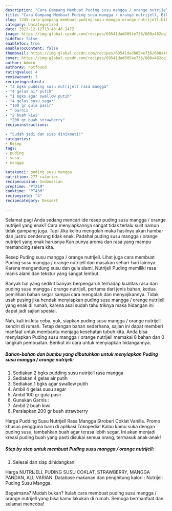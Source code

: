 ```yaml
---
description: "Cara Gampang Membuat Puding susu mangga / orange nutrijell, Bikin Ngiler"
title: "Cara Gampang Membuat Puding susu mangga / orange nutrijell, Bikin Ngiler"
slug: 1245-cara-gampang-membuat-puding-susu-mangga-orange-nutrijell-bikin-ngiler
category: Uncategorized
date: 2022-12-12T13:48:46.247Z
image: https://img-global.cpcdn.com/recipes/69541dad8054e736/680x482cq70/puding-susu-mangga-orange-nutrijell-foto-resep-utama.jpg
hideToc: false
enableToc: true
enableTocContent: false
thumbnail: https://img-global.cpcdn.com/recipes/69541dad8054e736/680x482cq70/puding-susu-mangga-orange-nutrijell-foto-resep-utama.jpg
cover: https://img-global.cpcdn.com/recipes/69541dad8054e736/680x482cq70/puding-susu-mangga-orange-nutrijell-foto-resep-utama.jpg
author: Admin
authorAv: notfound
ratingvalue: 4
reviewcount: 3
recipeingredient:
- "2 bgks pudding susu nutrijell rasa mangga"
- "4 gelas air putih"
- "1 bgks agar swallow putih"
- "4 gelas susu segar"
- "100 gr gula pasir"
- " Garnis "
- "2 buah kiwi"
- "200 gr buah strawberry"
recipeinstructions:

- "Sudah jadi dan siap dinikmati!"
categories:
- Resep
tags:
- puding
- susu
- mangga

katakunci: puding susu mangga 
nutrition: 277 calories
recipecuisine: Indonesian
preptime: "PT21M"
cooktime: "PT43M"
recipeyield: "4"
recipecategory: Dessert

---
```



Selamat pagi Anda sedang mencari ide resep puding susu mangga / orange nutrijell yang enak? Cara menyiapkannya sangat tidak terlalu sulit namun tidak gampang juga. Tapi Jika keliru mengolah maka hasilnya akan hambar dan justru cenderung tidak enak. Padahal puding susu mangga / orange nutrijell yang enak harusnya Kan punya aroma dan rasa yang mampu memancing selera kita.


Resep Puding susu mangga / orange nutrijell. Lihat juga cara membuat Puding susu mangga / orange nutrijell dan masakan sehari-hari lainnya. Karena mengandung susu dan gula alami, Nutrijell Puding memiliki rasa manis alami dan tekstur yang sangat lembut.

Banyak hal yang sedikit banyak berpengaruh terhadap kualitas rasa dari puding susu mangga / orange nutrijell, pertama dari jenis bahan, kedua pemilihan bahan segar sampai cara mengolah dan menyajikannya. Tidak usah pusing jika hendak menyiapkan puding susu mangga / orange nutrijell yang enak di rumah, karena asal sudah tahu triknya maka hidangan ini dapat jadi sajian spesial.


Nah, kali ini kita coba, yuk, siapkan puding susu mangga / orange nutrijell sendiri di rumah. Tetap dengan bahan sederhana, sajian ini dapat memberi manfaat untuk membantu menjaga kesehatan tubuh kita. Anda bisa menyiapkan Puding susu mangga / orange nutrijell memakai 8 bahan dan 0 langkah pembuatan. Berikut ini cara untuk menyiapkan hidangannya.

<!--inarticleads1-->

##### Bahan-bahan dan bumbu yang dibutuhkan untuk menyiapkan Puding susu mangga / orange nutrijell:

1. Sediakan 2 bgks pudding susu nutrijell rasa mangga
1. Sediakan 4 gelas air putih
1. Sediakan 1 bgks agar swallow putih
1. Ambil 4 gelas susu segar
1. Ambil 100 gr gula pasir
1. Gunakan  Garnis :
1. Ambil 2 buah kiwi
1. Persiapkan 200 gr buah strawberry


Harga Pudding Susu Nutrijell Rasa Mangga Stroberi Coklat Vanilla. Promo khusus pengguna baru di aplikasi Tokopedia! Kalau kamu suka dengan puding susu, tambahkan buah agar terasa lebih segar. Ini akan menjadi kreasi puding buah yang pasti disukai semua orang, termasuk anak-anak! 

<!--inarticleads2-->

##### Step by step untuk membuat Puding susu mangga / orange nutrijell:


1. Selesai dan siap dihidangkan!

Harga NUTRIJELL PUDING SUSU COKLAT, STRAWBERRY, MANGGA PANDAN, ALL VARIAN. Database makanan dan penghitung kalori : Nutrijell Puding Susu Mangga. 

Bagaimana? Mudah bukan? Itulah cara membuat puding susu mangga / orange nutrijell yang bisa kamu lakukan di rumah. Semoga bermanfaat dan selamat mencoba!
